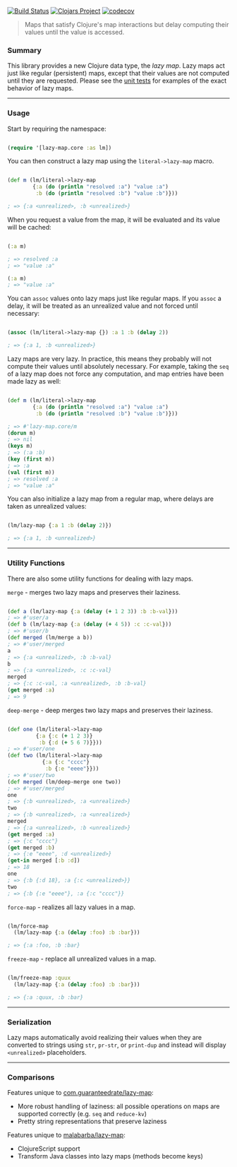 [![Build Status](https://travis-ci.org/Guaranteed-Rate/lazy-map.svg?branch=master)](https://travis-ci.org/Guaranteed-Rate/lazy-map)
[![Clojars Project](https://img.shields.io/clojars/v/com.guaranteedrate/lazy-map.svg)](https://clojars.org/com.guaranteedrate/lazy-map)
[![codecov](https://codecov.io/gh/Guaranteed-Rate/lazy-map/branch/master/graph/badge.svg)](https://codecov.io/gh/Guaranteed-Rate/lazy-map)

> Maps that satisfy Clojure's map interactions but delay computing their values until the value is accessed.

### Summary

This library provides a new Clojure data type, the *lazy map*. Lazy
maps act just like regular (persistent) maps, except that their values
are not computed until they are requested. Please see the 
[unit tests](./test/lazy_map/core_test.clj) for examples of the 
exact behavior of lazy maps.

---

### Usage

Start by requiring the namespace:

```clojure 

(require '[lazy-map.core :as lm])

```

You can then construct a lazy map using the `literal->lazy-map` macro.

```clojure 

(def m (lm/literal->lazy-map 
        {:a (do (println "resolved :a") "value :a")
         :b (do (println "resolved :b") "value :b")}))

; => {:a <unrealized>, :b <unrealized>}

```

When you request a value from the map, it will be evaluated and its
value will be cached:

```clojure

(:a m)

; => resolved :a
; => "value :a"

(:a m)
; => "value :a"

```

You can `assoc` values onto lazy maps just like regular maps. If you
`assoc` a delay, it will be treated as an unrealized value and not
forced until necessary:

```clojure

(assoc (lm/literal->lazy-map {}) :a 1 :b (delay 2))

; => {:a 1, :b <unrealized>}

```

Lazy maps are very lazy. In practice, this means they probably will
not compute their values until absolutely necessary. For example,
taking the `seq` of a lazy map does not force any computation, and map
entries have been made lazy as well:

```clojure

(def m (lm/literal->lazy-map 
        {:a (do (println "resolved :a") "value :a")
         :b (do (println "resolved :b") "value :b")}))

; => #'lazy-map.core/m
(dorun m)
; => nil
(keys m)
; => (:a :b)
(key (first m))
; => :a
(val (first m))
; => resolved :a
; => "value :a"

```

You can also initialize a lazy map from a regular map, where delays
are taken as unrealized values:

```clojure 

(lm/lazy-map {:a 1 :b (delay 2)})

; => {:a 1, :b <unrealized>}

```

--- 

### Utility Functions

There are also some utility functions for dealing with lazy maps.

`merge` - merges two lazy maps and preserves their laziness.

```clojure 

(def a (lm/lazy-map {:a (delay (+ 1 2 3)) :b :b-val}))
; => #'user/a
(def b (lm/lazy-map {:a (delay (+ 4 5)) :c :c-val}))
; => #'user/b
(def merged (lm/merge a b))
; => #'user/merged
a 
; => {:a <unrealized>, :b :b-val}
b
; => {:a <unrealized>, :c :c-val}
merged
; => {:c :c-val, :a <unrealized>, :b :b-val}
(get merged :a)
; => 9

```

`deep-merge` - deep merges two lazy maps and preserves their laziness.

```clojure 

(def one (lm/literal->lazy-map 
         {:a {:c (+ 1 2 3)}
          :b {:d (+ 5 6 7)}}))
; => #'user/one
(def two (lm/literal->lazy-map
           {:a {:c "cccc"}
            :b {:e "eeee"}}))
; => #'user/two
(def merged (lm/deep-merge one two))
; => #'user/merged
one
; => {:b <unrealized>, :a <unrealized>}
two
; => {:b <unrealized>, :a <unrealized>}
merged
; => {:a <unrealized>, :b <unrealized>}
(get merged :a)
; => {:c "cccc"}
(get merged :b)
; => {:e "eeee", :d <unrealized>}
(get-in merged [:b :d])
; => 18
one
; => {:b {:d 18}, :a {:c <unrealized>}}
two
; => {:b {:e "eeee"}, :a {:c "cccc"}}

```


`force-map` - realizes all lazy values in a map.

```clojure 

(lm/force-map 
  (lm/lazy-map {:a (delay :foo) :b :bar}))

; => {:a :foo, :b :bar}

```

`freeze-map` - replace all unrealized values in a map.

```clojure

(lm/freeze-map :quux 
  (lm/lazy-map {:a (delay :foo) :b :bar}))

; => {:a :quux, :b :bar}

```

---

### Serialization

Lazy maps automatically avoid realizing their values when they are converted 
to strings using `str`, `pr-str`, or `print-dup` and instead will display 
`<unrealized>` placeholders.

---

### Comparisons

Features unique to [com.guaranteedrate/lazy-map](https://github.com/Guaranteed-Rate/lazy-map):

* More robust handling of laziness: all possible operations on maps
  are supported correctly (e.g. `seq` and `reduce-kv`)
* Pretty string representations that preserve laziness


Features unique to [malabarba/lazy-map](https://github.com/Malabarba/lazy-map-clojure):

* ClojureScript support
* Transform Java classes into lazy maps (methods become keys)
